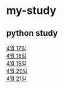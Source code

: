 
# my-study
## python study
[4월 17일](20230417.md)<br>
[4월 18일](20230418.md)<br>
[4월 19일](20230419.md)<br>
[4월 20일](20230420.md)<br>
[4월 21일](20230420.md)<br>